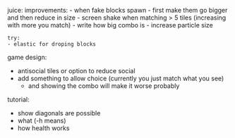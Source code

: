 juice:
	improvements:
	- when fake blocks spawn - first make them go bigger and then reduce in size
	- screen shake when matching > 5 tiles (increasing with more you match)
	- write how big combo is
	- increase particle size

	try:
	- elastic for droping blocks

game design:
- antisocial tiles or option to reduce social
- add something to allow choice (currently you just match what you see)
	- and showing the combo will make it worse probably

tutorial:
- show diagonals are possible
- what (-h means)
- how health works
